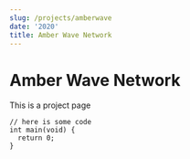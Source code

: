 ```yaml
---
slug: /projects/amberwave
date: '2020'
title: Amber Wave Network
---
```


# Amber Wave Network

This is a project page

```
// here is some code
int main(void) {
  return 0;
}
```
